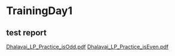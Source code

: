 # TrainingDay1
## test report
[Dhalavai_LP_Practice_isOdd.pdf](https://github.com/DhalavaiN/TrainingDay1/files/12003669/Dhalavai_LP_Practice_isOdd.pdf)
[Dhalavai_LP_Practice_isEven.pdf](https://github.com/DhalavaiN/TrainingDay1/files/12003671/Dhalavai_LP_Practice_isEven.pdf)
